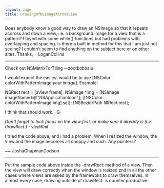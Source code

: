```yaml
---
layout: page
title: DrawingOfNSImageAcrossView
---
```


Does anybody know a good way to draw an NSImage so that it repeats accross and down a view, i.e. a background image for a view that is a pattern? I toyed with some while() functions but had problems with overlapping and spacing. Is there a built in method for this that I am just not seeing? I couldn't seem to find anything on the subject here or on other sites. Thanks, --LoganCollins

----

Check out NSMatrixForTiling --zootbobbalu

I would expect the easiest would be to use [NSColor colorWithPatternImage:*your image*].  Example:

    
NSRect rect = [aView frame];
NSImage *img = [NSImage imageNamed:@"NSApplicationIcon"];
[[NSColor colorWithPatternImage:img] set];
[NSBezierPath fillRect:rect];


I think that should work. -G

*Don't forget to lock focus on the view first, or make sure it already is (i.e.     drawRect:) --JediKnil*

I tried the code above, and I had a problem. When I resized the window, the view and the image becomes all choppy and such. Any pointers?

~~ JoshaChapmanDodson

----
Put the sample code above inside the -drawRect: method of a view.  Then the view will draw correctly when the window is resized znd in all the other cases where views are asked by the framewoks to draw themselves.  In almost every case, drawing outside of drawRect: is counter productive.

